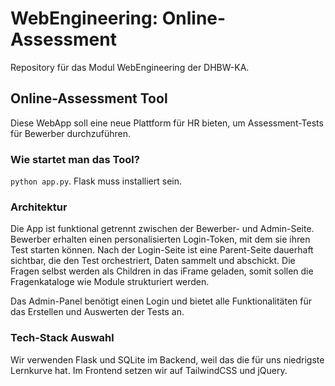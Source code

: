 # WebEngineering: Online-Assessment
Repository für das Modul WebEngineering der DHBW-KA.

## Online-Assessment Tool
Diese WebApp soll eine neue Plattform für HR bieten, um Assessment-Tests für
Bewerber durchzuführen.

### Wie startet man das Tool?
`python app.py`. Flask muss installiert sein.

### Architektur
Die App ist funktional getrennt zwischen der Bewerber- und Admin-Seite. Bewerber
erhalten einen personalisierten Login-Token, mit dem sie ihren Test starten
können. Nach der Login-Seite ist eine Parent-Seite dauerhaft sichtbar, die den
Test orchestriert, Daten sammelt und abschickt. Die Fragen selbst werden als
Children in das iFrame geladen, somit sollen die Fragenkataloge wie Module
strukturiert werden.

Das Admin-Panel benötigt einen Login und bietet alle Funktionalitäten für das
Erstellen und Auswerten der Tests an.

### Tech-Stack Auswahl
Wir verwenden Flask und SQLite im Backend, weil das die für uns niedrigste
Lernkurve hat. Im Frontend setzen wir auf TailwindCSS und jQuery.